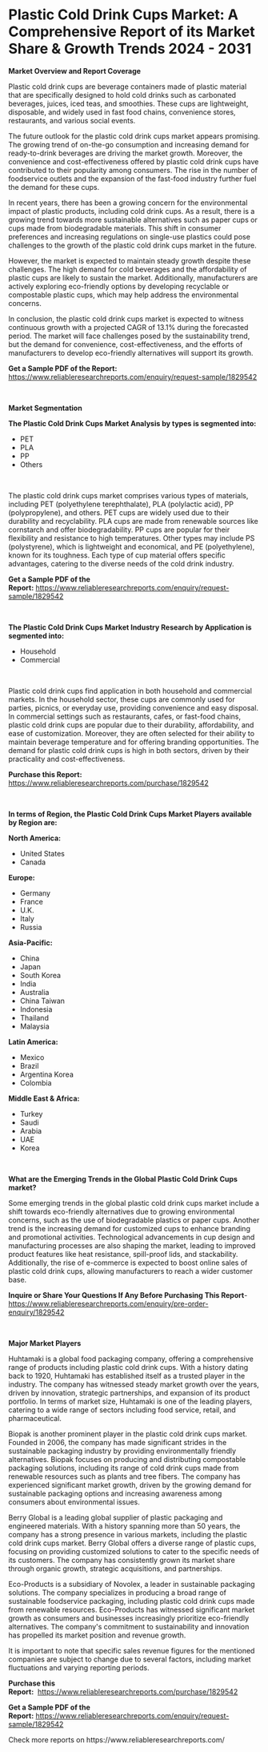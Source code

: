 <p><h1>Plastic Cold Drink Cups Market: A Comprehensive Report of its Market Share & Growth Trends 2024 - 2031</h1></p><p><strong>Market Overview and Report Coverage</strong></p>
<p><p>Plastic cold drink cups are beverage containers made of plastic material that are specifically designed to hold cold drinks such as carbonated beverages, juices, iced teas, and smoothies. These cups are lightweight, disposable, and widely used in fast food chains, convenience stores, restaurants, and various social events.</p><p>The future outlook for the plastic cold drink cups market appears promising. The growing trend of on-the-go consumption and increasing demand for ready-to-drink beverages are driving the market growth. Moreover, the convenience and cost-effectiveness offered by plastic cold drink cups have contributed to their popularity among consumers. The rise in the number of foodservice outlets and the expansion of the fast-food industry further fuel the demand for these cups.</p><p>In recent years, there has been a growing concern for the environmental impact of plastic products, including cold drink cups. As a result, there is a growing trend towards more sustainable alternatives such as paper cups or cups made from biodegradable materials. This shift in consumer preferences and increasing regulations on single-use plastics could pose challenges to the growth of the plastic cold drink cups market in the future.</p><p>However, the market is expected to maintain steady growth despite these challenges. The high demand for cold beverages and the affordability of plastic cups are likely to sustain the market. Additionally, manufacturers are actively exploring eco-friendly options by developing recyclable or compostable plastic cups, which may help address the environmental concerns.</p><p>In conclusion, the plastic cold drink cups market is expected to witness continuous growth with a projected CAGR of 13.1% during the forecasted period. The market will face challenges posed by the sustainability trend, but the demand for convenience, cost-effectiveness, and the efforts of manufacturers to develop eco-friendly alternatives will support its growth.</p></p>
<p><strong>Get a Sample PDF of the Report:</strong> <a href="https://www.reliableresearchreports.com/enquiry/request-sample/1829542">https://www.reliableresearchreports.com/enquiry/request-sample/1829542</a></p>
<p>&nbsp;</p>
<p><strong>Market Segmentation</strong></p>
<p><strong>The Plastic Cold Drink Cups Market Analysis by types is segmented into:</strong></p>
<p><ul><li>PET</li><li>PLA</li><li>PP</li><li>Others</li></ul></p>
<p>&nbsp;</p>
<p><p>The plastic cold drink cups market comprises various types of materials, including PET (polyethylene terephthalate), PLA (polylactic acid), PP (polypropylene), and others. PET cups are widely used due to their durability and recyclability. PLA cups are made from renewable sources like cornstarch and offer biodegradability. PP cups are popular for their flexibility and resistance to high temperatures. Other types may include PS (polystyrene), which is lightweight and economical, and PE (polyethylene), known for its toughness. Each type of cup material offers specific advantages, catering to the diverse needs of the cold drink industry.</p></p>
<p><strong>Get a Sample PDF of the Report:</strong>&nbsp;<a href="https://www.reliableresearchreports.com/enquiry/request-sample/1829542">https://www.reliableresearchreports.com/enquiry/request-sample/1829542</a></p>
<p>&nbsp;</p>
<p><strong>The Plastic Cold Drink Cups Market Industry Research by Application is segmented into:</strong></p>
<p><ul><li>Household</li><li>Commercial</li></ul></p>
<p>&nbsp;</p>
<p><p>Plastic cold drink cups find application in both household and commercial markets. In the household sector, these cups are commonly used for parties, picnics, or everyday use, providing convenience and easy disposal. In commercial settings such as restaurants, cafes, or fast-food chains, plastic cold drink cups are popular due to their durability, affordability, and ease of customization. Moreover, they are often selected for their ability to maintain beverage temperature and for offering branding opportunities. The demand for plastic cold drink cups is high in both sectors, driven by their practicality and cost-effectiveness.</p></p>
<p><strong>Purchase this Report:</strong>&nbsp; <a href="https://www.reliableresearchreports.com/purchase/1829542">https://www.reliableresearchreports.com/purchase/1829542</a></p>
<p>&nbsp;</p>
<p><strong>In terms of Region, the Plastic Cold Drink Cups Market Players available by Region are:</strong></p>
<p>
    <p> <strong> North America: </strong>
        <ul>
            <li>United States</li>
            <li>Canada</li>
        </ul>
        </p> 
    <p> <strong> Europe: </strong>
        <ul>
            <li>Germany</li>
            <li>France</li>
            <li>U.K.</li>
            <li>Italy</li>
            <li>Russia</li>
        </ul>
        </p> 
    <p> <strong> Asia-Pacific: </strong>
        <ul>
            <li>China</li>
            <li>Japan</li>
            <li>South Korea</li>
            <li>India</li>
            <li>Australia</li>
            <li>China Taiwan</li>
            <li>Indonesia</li>
            <li>Thailand</li>
            <li>Malaysia</li>
        </ul>
        </p> 
    <p> <strong> Latin America: </strong>
        <ul>
            <li>Mexico</li>
            <li>Brazil</li>
            <li>Argentina Korea</li>
            <li>Colombia</li>
        </ul>
        </p> 
    <p> <strong> Middle East & Africa: </strong>
        <ul>
            <li>Turkey</li>
            <li>Saudi</li>
            <li>Arabia</li>
            <li>UAE</li>
            <li>Korea</li>
        </ul>
    </p>
    </p>
<p>&nbsp;</p>
<p><strong>What are the Emerging Trends in the Global Plastic Cold Drink Cups market?</strong></p>
<p><p>Some emerging trends in the global plastic cold drink cups market include a shift towards eco-friendly alternatives due to growing environmental concerns, such as the use of biodegradable plastics or paper cups. Another trend is the increasing demand for customized cups to enhance branding and promotional activities. Technological advancements in cup design and manufacturing processes are also shaping the market, leading to improved product features like heat resistance, spill-proof lids, and stackability. Additionally, the rise of e-commerce is expected to boost online sales of plastic cold drink cups, allowing manufacturers to reach a wider customer base.</p></p>
<p><strong>Inquire or Share Your Questions If Any Before Purchasing This Report</strong>- <a href="https://www.reliableresearchreports.com/enquiry/pre-order-enquiry/1829542">https://www.reliableresearchreports.com/enquiry/pre-order-enquiry/1829542</a></p>
<p>&nbsp;</p>
<p><strong>Major Market Players</strong></p>
<p><p>Huhtamaki is a global food packaging company, offering a comprehensive range of products including plastic cold drink cups. With a history dating back to 1920, Huhtamaki has established itself as a trusted player in the industry. The company has witnessed steady market growth over the years, driven by innovation, strategic partnerships, and expansion of its product portfolio. In terms of market size, Huhtamaki is one of the leading players, catering to a wide range of sectors including food service, retail, and pharmaceutical.</p><p>Biopak is another prominent player in the plastic cold drink cups market. Founded in 2006, the company has made significant strides in the sustainable packaging industry by providing environmentally friendly alternatives. Biopak focuses on producing and distributing compostable packaging solutions, including its range of cold drink cups made from renewable resources such as plants and tree fibers. The company has experienced significant market growth, driven by the growing demand for sustainable packaging options and increasing awareness among consumers about environmental issues.</p><p>Berry Global is a leading global supplier of plastic packaging and engineered materials. With a history spanning more than 50 years, the company has a strong presence in various markets, including the plastic cold drink cups market. Berry Global offers a diverse range of plastic cups, focusing on providing customized solutions to cater to the specific needs of its customers. The company has consistently grown its market share through organic growth, strategic acquisitions, and partnerships.</p><p>Eco-Products is a subsidiary of Novolex, a leader in sustainable packaging solutions. The company specializes in producing a broad range of sustainable foodservice packaging, including plastic cold drink cups made from renewable resources. Eco-Products has witnessed significant market growth as consumers and businesses increasingly prioritize eco-friendly alternatives. The company's commitment to sustainability and innovation has propelled its market position and revenue growth.</p><p>It is important to note that specific sales revenue figures for the mentioned companies are subject to change due to several factors, including market fluctuations and varying reporting periods.</p></p>
<p><strong>Purchase this Report:</strong>&nbsp;&nbsp;<a href="https://www.reliableresearchreports.com/purchase/1829542">https://www.reliableresearchreports.com/purchase/1829542</a></p>
<p></p>
<p><strong>Get a Sample PDF of the Report:</strong>&nbsp;<a href="https://www.reliableresearchreports.com/enquiry/request-sample/1829542">https://www.reliableresearchreports.com/enquiry/request-sample/1829542</a></p>
<p>Check more reports on https://www.reliableresearchreports.com/</p>